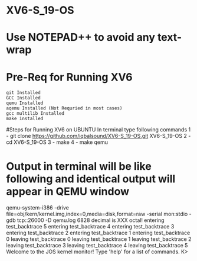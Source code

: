 # XV6-S_19-OS
#
# Use NOTEPAD++ to avoid any text-wrap
#
# Pre-Req for Running XV6
	git Installed
	GCC Installed
	qemu Installed
	aqemu Installed (Not Requried in most cases)
	gcc multilib Installed
	make installed
#Steps for Running XV6 on UBUNTU
	In terminal type following commands
1 - git clone https://github.com/iqbalsound/XV6-S_19-OS.git XV6-S_19-OS
2 - cd XV6-S_19-OS
3 - make
4 - make qemu

# Output in terminal will be like following and identical output will appear in QEMU window

qemu-system-i386 -drive file=obj/kern/kernel.img,index=0,media=disk,format=raw -serial mon:stdio -gdb tcp::26000 -D qemu.log 
6828 decimal is XXX octal!
entering test_backtrace 5
entering test_backtrace 4
entering test_backtrace 3
entering test_backtrace 2
entering test_backtrace 1
entering test_backtrace 0
leaving test_backtrace 0
leaving test_backtrace 1
leaving test_backtrace 2
leaving test_backtrace 3
leaving test_backtrace 4
leaving test_backtrace 5
Welcome to the JOS kernel monitor!
Type 'help' for a list of commands.
K> 


